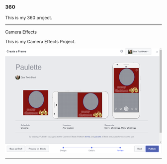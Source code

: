 ### 360

This is my 360 project.

<script src="//360.vizor.io/scripts/embed.js" data-vizorurl="https://360.vizor.io/embed/v/0onn4" ></script>

***

Camera Effects

This is my Camera Effects Project.

![Paulette](https://github.com/paulettelane/paulettelane.github.io/blob/master/Paulette.PNG?raw=true "Optional Title")

***
